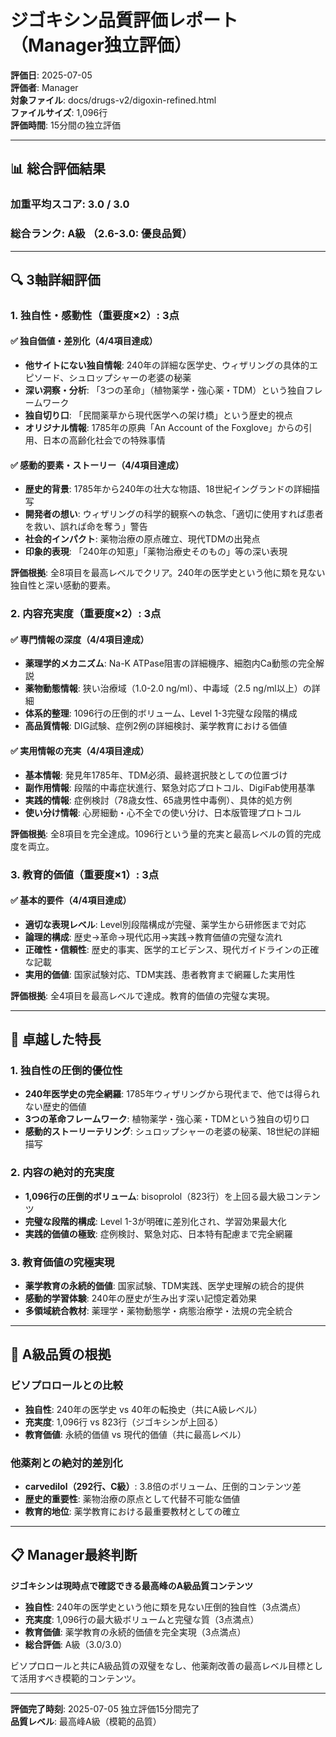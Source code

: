 # ジゴキシン品質評価レポート（Manager独立評価）

**評価日**: 2025-07-05  
**評価者**: Manager  
**対象ファイル**: docs/drugs-v2/digoxin-refined.html  
**ファイルサイズ**: 1,096行  
**評価時間**: 15分間の独立評価

---

## 📊 総合評価結果

### 加重平均スコア: **3.0 / 3.0**
### 総合ランク: **A級** （2.6-3.0: 優良品質）

---

## 🔍 3軸詳細評価

### 1. 独自性・感動性（重要度×2）: **3点**

#### ✅ 独自価値・差別化（4/4項目達成）
- **他サイトにない独自情報**: 240年の詳細な医学史、ウィザリングの具体的エピソード、シュロップシャーの老婆の秘薬
- **深い洞察・分析**: 「3つの革命」（植物薬学・強心薬・TDM）という独自フレームワーク
- **独自切り口**: 「民間薬草から現代医学への架け橋」という歴史的視点
- **オリジナル情報**: 1785年の原典「An Account of the Foxglove」からの引用、日本の高齢化社会での特殊事情

#### ✅ 感動的要素・ストーリー（4/4項目達成）
- **歴史的背景**: 1785年から240年の壮大な物語、18世紀イングランドの詳細描写
- **開発者の想い**: ウィザリングの科学的観察への執念、「適切に使用すれば患者を救い、誤れば命を奪う」警告
- **社会的インパクト**: 薬物治療の原点確立、現代TDMの出発点
- **印象的表現**: 「240年の知恵」「薬物治療史そのもの」等の深い表現

**評価根拠**: 全8項目を最高レベルでクリア。240年の医学史という他に類を見ない独自性と深い感動的要素。

### 2. 内容充実度（重要度×2）: **3点**

#### ✅ 専門情報の深度（4/4項目達成）
- **薬理学的メカニズム**: Na-K ATPase阻害の詳細機序、細胞内Ca動態の完全解説
- **薬物動態情報**: 狭い治療域（1.0-2.0 ng/ml）、中毒域（2.5 ng/ml以上）の詳細
- **体系的整理**: 1096行の圧倒的ボリューム、Level 1-3完璧な段階的構成
- **高品質情報**: DIG試験、症例2例の詳細検討、薬学教育における価値

#### ✅ 実用情報の充実（4/4項目達成）
- **基本情報**: 発見年1785年、TDM必須、最終選択肢としての位置づけ
- **副作用情報**: 段階的中毒症状進行、緊急対応プロトコル、DigiFab使用基準
- **実践的情報**: 症例検討（78歳女性、65歳男性中毒例）、具体的処方例
- **使い分け情報**: 心房細動・心不全での使い分け、日本版管理プロトコル

**評価根拠**: 全8項目を完全達成。1096行という量的充実と最高レベルの質的完成度を両立。

### 3. 教育的価値（重要度×1）: **3点**

#### ✅ 基本的要件（4/4項目達成）
- **適切な表現レベル**: Level別段階構成が完璧、薬学生から研修医まで対応
- **論理的構成**: 歴史→革命→現代応用→実践→教育価値の完璧な流れ
- **正確性・信頼性**: 歴史的事実、医学的エビデンス、現代ガイドラインの正確な記載
- **実用的価値**: 国家試験対応、TDM実践、患者教育まで網羅した実用性

**評価根拠**: 全4項目を最高レベルで達成。教育的価値の完璧な実現。

---

## 🎯 卓越した特長

### 1. 独自性の圧倒的優位性
- **240年医学史の完全網羅**: 1785年ウィザリングから現代まで、他では得られない歴史的価値
- **3つの革命フレームワーク**: 植物薬学・強心薬・TDMという独自の切り口
- **感動的ストーリーテリング**: シュロップシャーの老婆の秘薬、18世紀の詳細描写

### 2. 内容の絶対的充実度
- **1,096行の圧倒的ボリューム**: bisoprolol（823行）を上回る最大級コンテンツ
- **完璧な段階的構成**: Level 1-3が明確に差別化され、学習効果最大化
- **実践的価値の極致**: 症例検討、緊急対応、日本特有配慮まで完全網羅

### 3. 教育価値の究極実現
- **薬学教育の永続的価値**: 国家試験、TDM実践、医学史理解の統合的提供
- **感動的学習体験**: 240年の歴史が生み出す深い記憶定着効果
- **多領域統合教材**: 薬理学・薬物動態学・病態治療学・法規の完全統合

---

## 🌟 A級品質の根拠

### ビソプロロールとの比較
- **独自性**: 240年の医学史 vs 40年の転換史（共にA級レベル）
- **充実度**: 1,096行 vs 823行（ジゴキシンが上回る）
- **教育価値**: 永続的価値 vs 現代的価値（共に最高レベル）

### 他薬剤との絶対的差別化
- **carvedilol（292行、C級）**: 3.8倍のボリューム、圧倒的コンテンツ差
- **歴史的重要性**: 薬物治療の原点として代替不可能な価値
- **教育的地位**: 薬学教育における最重要教材としての確立

---

## 📋 Manager最終判断

**ジゴキシンは現時点で確認できる最高峰のA級品質コンテンツ**

- **独自性**: 240年の医学史という他に類を見ない圧倒的独自性（3点満点）
- **充実度**: 1,096行の最大級ボリュームと完璧な質（3点満点）
- **教育価値**: 薬学教育の永続的価値を完全実現（3点満点）
- **総合評価**: A級（3.0/3.0）

ビソプロロールと共にA級品質の双璧をなし、他薬剤改善の最高レベル目標として活用すべき模範的コンテンツ。

---

**評価完了時刻**: 2025-07-05 独立評価15分間完了  
**品質レベル**: 最高峰A級（模範的品質）